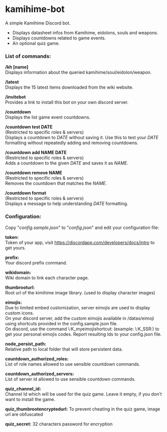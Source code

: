 # kamihime-bot

A simple Kamihime Discord bot.  
* Displays datasheet infos from Kamihime, eidolons, souls and weapons.
* Displays countdowns related to game events.
* An optional quiz game.

### List of commands:

**/kh [name]**  
Displays information about the queried kamihime/soul/eidolon/weapon.

**/latest**    
Displays the 15 latest items downloaded from the wiki website.

**/invitebot**   
Provides a link to install this bot on your own discord server.

**/countdown**  
Displays the list game event countdowns.

**/countdown test DATE**  
(Restricted to specific roles & servers)  
Displays a countdown to *DATE* without saving it. Use this to test your *DATE* formatting without repeatedly adding and removing countdowns.

**/countdown add NAME DATE**  
(Restricted to specific roles & servers)  
Adds a countdown to the given *DATE* and saves it as *NAME*.

**/countdown remove NAME**  
(Restricted to specific roles & servers)  
Removes the countdown that matches the *NAME*.

**/countdown format**  
(Restricted to specific roles & servers)  
Displays a message to help understanding *DATE* formatting.

### Configuration:

Copy "*config.sample.json*" to "*config.json*" and edit your configuration file:


__token:__  
Token of your app, visit https://discordapp.com/developers/docs/intro to get yours.

__prefix:__  
Your discord prefix command.

__wikidomain:__  
Wiki domain to link each character page.

__thumbrooturl:__  
Root url of the kimihime image library. (used to display character images)

__eimojis:__  
Due to limited embed customization, server eimojis are used to display custom icons.  
On your discord server, add the custom eimojis available in /datas/eimoji using shortcuts provided in the config.sample.json file.  
On discord, use the command \\:K_myeimojishortcut: (example: \\:K_SSR:) to get your personal eimojis codes. Report resulting Ids to your config.json file.

__node_persist_path:__  
Relative path to local folder that will store persistent data.

__countdown_authorized_roles:__  
List of role names allowed to use sensible countdown commands.

__countdown_authorized_servers:__  
List of server id allowed to use sensible countdown commands.

__quiz_channel_id:__  
Channel Id which will be used for the quiz game. Leave it empty, if you don't want to install the game.

__quiz_thumbrootencryptedurl:__
To prevent cheating in the quiz game, image url are obfuscated

__quiz_secret:__
32 characters password for encryption
